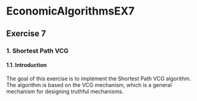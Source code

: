 # EconomicAlgorithmsEX7
## Exercise 7
### 1. Shortest Path VCG
#### 1.1. Introduction
The goal of this exercise is to implement the Shortest Path VCG algorithm. The algorithm is based on the VCG mechanism, which is a general mechanism for designing truthful mechanisms. 